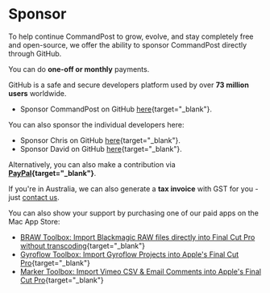 # Sponsor

To help continue CommandPost to grow, evolve, and stay completely free and open-source, we offer the ability to sponsor CommandPost directly through GitHub.

You can do **one-off or monthly** payments.

GitHub is a safe and secure developers platform used by over **73 million users** worldwide.

- Sponsor CommandPost on GitHub [here](https://github.com/sponsors/commandpost){target="_blank"}.

You can also sponsor the individual developers here:

- Sponsor Chris on GitHub [here](https://github.com/sponsors/latenitefilms){target="_blank"}.
- Sponsor David on GitHub [here](https://github.com/sponsors/randomeizer){target="_blank"}.

Alternatively, you can also make a contribution via **[PayPal](https://www.paypal.com/cgi-bin/webscr?cmd=_s-xclick&hosted_button_id=HQK87KLKY8EVN){target="_blank"}**.

If you're in Australia, we can also generate a **tax invoice** with GST for you - just [contact us](mailto:support@latenitefilms.com?subject=CommandPost).

You can also show your support by purchasing one of our paid apps on the Mac App Store:

- [BRAW Toolbox: Import Blackmagic RAW files directly into Final Cut Pro without transcoding](https://brawtoolbox.io){target="_blank"}
- [Gyroflow Toolbox: Import Gyroflow Projects into Apple's Final Cut Pro](https://gyroflowtoolbox.io){target="_blank"}
- [Marker Toolbox: Import Vimeo CSV & Email Comments into Apple's Final Cut Pro](https://markertoolbox.io){target="_blank"}